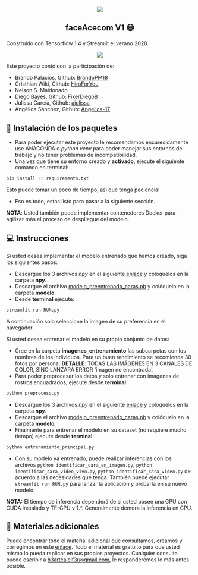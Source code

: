 <p align="center">
    <br>
    <a href="https://www.facebook.com/acecom.uni">
    <img src="https://i.imgur.com/SPrRIfs.png"/>
    </a>
    <br>
</p>

<h2 align="center">
<p>faceAcecom V1 😄</p>
</h2>
Construido con Tensorflow 1.4 y Streamlit el verano 2020. 


<p align="center">
  <img src="steps.gif" />
</p>

Este proyecto contó con la participación de:
* Brando Palacios, Github: [BrandoPM18](https://github.com/BrandPM18)
* Cristhian Wiki, Github: [HiroForYou](https://github.com/HiroForYou)
* Nelson S. Maldonado
* Diego Bayes, Github: [FixerDiegoB](https://github.com/FixerDiegoB)
* Julissa García, Github: [ajulissa](https://github.com/ajulissa)
* Angélica Sánchez, Github: [Angelica-17](https://github.com/Angelica-17)

## 📑 Instalación de los paquetes
* Para poder ejecutar este proyecto le recomendamos encarecidamente use ANACONDA o *python venv* para poder manejar sus entornos de trabajo y no tener problemas de incompatibilidad.
* Una vez que tiene su entorno creado y **activado**, ejecute el siguiente comando en terminal:
```bash
pip install -r requirements.txt
```
Esto puede tomar un poco de tiempo, asi que tenga paciencia!
* Eso es todo, estas listo para pasar a la siguiente sección.

**NOTA**: Usted también puede implementar contenedores Docker para agilizar más el proceso de despliegue del modelo.

## 💻 Instrucciones
Si usted desea implementar el modelo entrenado que hemos creado, siga los siguientes pasos:
* Descargue los 3 archivos *npy* en el siguiente [enlace](https://drive.google.com/drive/folders/1JHcal6ohbjRaebm0ZMIdwIiV6FDzX3kb?usp=sharing) y coloquelos en la carpeta **npy**.
* Descargue el archivo [modelo_preentrenado_caras.pb](https://drive.google.com/file/d/1WBgqnlunACpfIOzsG3xStzqIGY1t_lAP/view?usp=sharing) y colóquelo en la carpeta **modelo**.
* Desde **terminal** ejecute:
```bash
streamlit run RUN.py
```
A continuación solo seleccione la imagen de su preferencia en el navegador.

Si usted desea entrenar el modelo en su propio conjunto de datos:
* Cree en la carpeta **imagenes_entrenamiento** las subcarpetas con los nombres de los individuos. Para un buen rendimiento se recomienda 30 fotos por persona. **DETALLE**: TODAS LAS IMÁGENES EN 3 CANALES DE COLOR, SINO LANZARÁ ERROR 'imagen no encontrada'.
* Para poder preprocesar los datos y solo entrenar con imágenes de rostros encuadrados, ejecute desde **terminal**: 
```bash
python preproceso.py
```
* Descargue los 3 archivos *npy* en el siguiente [enlace](https://drive.google.com/drive/folders/1JHcal6ohbjRaebm0ZMIdwIiV6FDzX3kb?usp=sharing) y coloquelos en la carpeta **npy**.
* Descargue el archivo [modelo_preentrenado_caras.pb](https://drive.google.com/file/d/1WBgqnlunACpfIOzsG3xStzqIGY1t_lAP/view?usp=sharing) y colóquelo en la carpeta **modelo**.
* Finalmente para entrenar el modelo en su dataset (no requiere mucho tiempo) ejecute desde **terminal**:
```bash
python entrenamiento_principal.py
```
* Con su modelo ya entrenado, puede realizar inferencias con los archivos `python identificar_cara_en_imagen.py`, `python identificar_cara_video_vivo.py`, `python identificar_cara_video.py` de acuerdo a las necesidades que tenga. También puede ejecutar `streamlit run RUN.py` para lanzar la aplicación y probarla en su nuevo modelo.

**NOTA:** El tiempo de inferencia dependerá de si usted posee una GPU con CUDA instalado y TF-GPU v 1.*. Generalmente demora la inferencia en CPU.

## 📘 Materiales adicionales
Puede encontrar todo el material adicional que consultamos, creamos y corregimos en este [enlace](https://drive.google.com/drive/folders/1Ib4MYnbTmBygGVlv0b-ShhwqlJKIc3VG?usp=sharing). Todo el material es gratuito para que usted mismo lo pueda replicar en sus propios proyectos.
Cualquier consulta puede escribir a h3artcalcif3r@gmail.com, le responderemos lo más antes posible. 